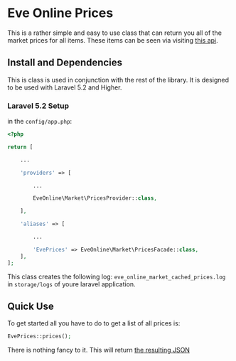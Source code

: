 # Eve Online Prices

This is a rather simple and easy to use class that can return you all of the market prices for all items.
These items can be seen via visiting [this api](https://public-crest.eveonline.com/market/prices/).

## Install and Dependencies

This is class is used in conjunction with the rest of the library. It is designed to be used with Laravel 5.2 and Higher.

### Laravel 5.2 Setup

in the `config/app.php`:

```php
<?php

return [

    ...

    'providers' => [

        ...

        EveOnline\Market\PricesProvider::class,

    ],

    'aliases' => [

        ...

        'EvePrices' => EveOnline\Market\PricesFacade::class,
    ],
];
```

This class creates the following log: `eve_online_market_cached_prices.log` in `storage/logs` of youre laravel application.

## Quick Use

To get started all you have to do to get a list of all prices is:

```php
EvePrices::prices();
```

There is nothing fancy to it. This will return [the resulting JSON](https://public-crest.eveonline.com/market/prices/)

